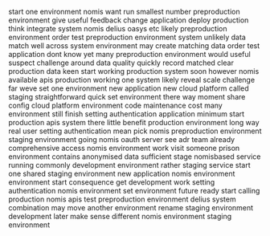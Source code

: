 start one environment nomis want run smallest number preproduction environment give useful feedback change application deploy production think integrate system nomis delius oasys etc likely preproduction environment order test preproduction environment system unlikely data match well across system environment may create matching data order test application dont know yet many preproduction environment would useful suspect challenge around data quality quickly record matched clear production data keen start working production system soon however nomis available apis production working one system likely reveal scale challenge far weve set one environment new application new cloud platform called staging straightforward quick set environment there way moment share config cloud platform environment code maintenance cost many environment still finish setting authentication application minimum start production apis system there little benefit production environment long way real user setting authentication mean pick nomis preproduction environment staging environment going nomis oauth server see adr team already comprehensive access nomis environment work visit someone prison environment contains anonymised data sufficient stage nomisbased service running commonly development environment rather staging service start one shared staging environment new application nomis environment environment start consequence get development work setting authentication nomis environment set environment future ready start calling production nomis apis test preproduction environment delius system combination may move another environment rename staging environment development later make sense different nomis environment staging environment